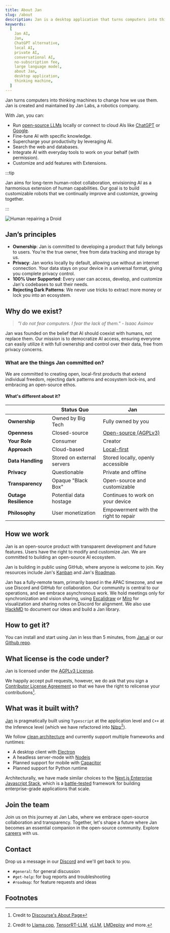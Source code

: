 ```yaml
---
title: About Jan
slug: /about
description: Jan is a desktop application that turns computers into thinking machines.
keywords:
  [
    Jan AI,
    Jan,
    ChatGPT alternative,
    local AI,
    private AI,
    conversational AI,
    no-subscription fee,
    large language model,
    about Jan,
    desktop application,
    thinking machine,
  ]
---
```


Jan turns computers into thinking machines to change how we use them.
Jan is created and maintained by Jan Labs, a robotics company.

With Jan, you can:

- Run [open-source LLMs](https://huggingface.co/models?pipeline_tag=text-generation) locally or connect to cloud AIs like [ChatGPT](https://openai.com/blog/openai-api) or [Google](https://ai.google.dev/).
- Fine-tune AI with specific knowledge.
- Supercharge your productivity by leveraging AI.
- Search the web and databases.
- Integrate AI with everyday tools to work on your behalf (with permission).
- Customize and add features with Extensions.

:::tip

Jan aims for long-term human-robot collaboration, envisioning AI as a harmonious extension of human capabilities. Our goal is to build customizable robots that we continually improve and customize, growing together.

:::

![Human repairing a Droid](/img/star-wars-droids.png)

## Jan’s principles

- **Ownership**: Jan is committed to developing a product that fully belongs to users. You're the true owner, free from data tracking and storage by us.
- **Privacy**: Jan works locally by default, allowing use without an internet connection. Your data stays on your device in a universal format, giving you complete privacy control.
- **100% User Supported**: Every user can access, develop, and customize Jan's codebases to suit their needs.
- **Rejecting Dark Patterns**: We never use tricks to extract more money or lock you into an ecosystem.

## Why do we exist?

> _"I do not fear computers. I fear the lack of them." - Isaac Asimov_

Jan was founded on the belief that AI should coexist with humans, not replace them. Our mission is to democratize AI access, ensuring everyone can easily utilize it with full ownership and control over their data, free from privacy concerns.

### What are the things Jan committed on?

We are committed to creating open, local-first products that extend individual freedom, rejecting dark patterns and ecosystem lock-ins, and embracing an open-source ethos.

#### What's different about it?

|                       | Status Quo                 | Jan                                                                    |
| --------------------- | -------------------------- | ---------------------------------------------------------------------- |
| **Ownership**         | Owned by Big Tech          | Fully owned by you                                                     |
| **Openness**          | Closed-source              | [Open-source (AGPLv3)](https://github.com/janhq/jan/blob/main/LICENSE) |
| **Your Role**         | Consumer                   | Creator                                                                |
| **Approach**          | Cloud-based                | [Local-first](https://www.inkandswitch.com/local-first/)               |
| **Data Handling**     | Stored on external servers | Stored locally, openly accessible                                      |
| **Privacy**           | Questionable               | Private and offline                                                    |
| **Transparency**      | Opaque "Black Box"         | Open-source and customizable                                           |
| **Outage Resilience** | Potential data hostage     | Continues to work on your device                                       |
| **Philosophy**        | User monetization          | Empowerment with the right to repair                                   |

## How we work

Jan is an open-source product with transparent development and future features. Users have the right to modify and customize Jan. We are committed to building an open-source AI ecosystem.

Jan is building in public using GitHub, where anyone is welcome to join. Key resources include Jan's [Kanban](https://github.com/orgs/janhq/projects/5/views/7) and Jan's [Roadmap](https://github.com/orgs/janhq/projects/5/views/29).

Jan has a fully-remote team, primarily based in the APAC timezone, and we use Discord and GitHub for collaboration. Our community is central to our operations, and we embrace asynchronous work. We hold meetings only for synchronization and vision sharing, using [Excalidraw](https://excalidraw.com/) or [Miro](https://miro.com/) for visualization and sharing notes on Discord for alignment. We also use [HackMD](https://hackmd.io/) to document our ideas and build a Jan library.

## How to get it?

You can install and start using Jan in less than 5 minutes, from [Jan.ai](https://jan.ai) or our [Github repo](https://github.com/janhq/jan).

## What license is the code under?

Jan is licensed under the [AGPLv3 License](https://github.com/janhq/jan/blob/main/LICENSE).

We happily accept pull requests, however, we do ask that you sign a [Contributor License Agreement](https://en.wikipedia.org/wiki/Contributor_License_Agreement) so that we have the right to relicense your contributions[^2].

## What was it built with?

[Jan](https://github.com/janhq/jan) is pragmatically built using `Typescript` at the application level and `C++` at the Inference level (which we have refactored into [Nitro](https://nitro.jan.ai)[^3]).

We follow [clean architecture](https://blog.cleancoder.com/uncle-bob/2012/08/13/the-clean-architecture.html) and currently support multiple frameworks and runtimes:

- A desktop client with [Electron](https://www.electronjs.org/)
- A headless server-mode with [Nodejs](https://nodejs.org/en)
- Planned support for mobile with [Capacitor](https://capacitorjs.com/)
- Planned support for Python runtime

Architecturally, we have made similar choices to the [Next.js Enterprise Javascript Stack](https://vercel.com/templates/next.js/nextjs-enterprise-boilerplate), which is a [battle-tested](https://nextjs.org/showcase/enterprise) framework for building enterprise-grade applications that scale.

## Join the team

Join us on this journey at Jan Labs, where we embrace open-source collaboration and transparency. Together, let's shape a future where Jan becomes an essential companion in the open-source community. Explore [careers](https://janai.bamboohr.com/careers) with us.

## Contact

Drop us a message in our [Discord](https://discord.gg/af6SaTdzpx) and we'll get back to you.

- `#general`: for general discussion
- `#get-help`: for bug reports and troubleshooting
- `#roadmap`: for feature requests and ideas

## Footnotes

[^1]: Credit to Obsidian's original website
[^2]: Credit to [Discourse's About Page](https://www.discourse.org/about)
[^3]: Credit to [Llama.cpp](https://github.com/ggerganov/llama.cpp), [TensorRT-LLM](https://github.com/NVIDIA/TensorRT-LLM), [vLLM](https://github.com/vllm-project/vllm), [LMDeploy](https://github.com/InternLM/lmdeploy) and more.
